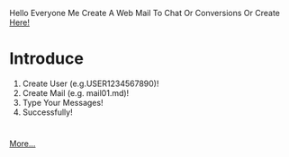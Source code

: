 Hello Everyone
Me Create A Web Mail To Chat Or Conversions
Or Create
[Here!](https://github.com/Arplane-SOCITY/all-repository/new/main/webmail)
# Introduce
1. Create User (e.g.USER1234567890)!
2. Create Mail (e.g. mail01.md)!
3. Type Your Messages!
4. Successfully!
#
[More...](apps.md)
